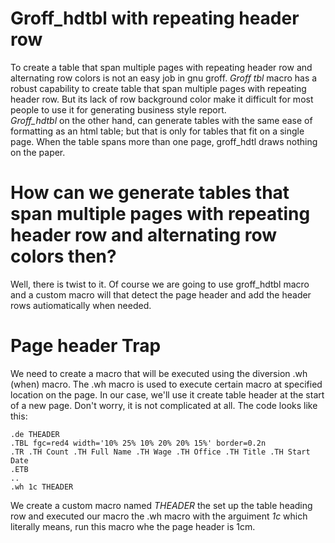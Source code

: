 # Groff_hdtbl with repeating header row
To create a table that span multiple pages with repeating header row and alternating row colors is not an easy job in gnu groff.
*Groff tbl* macro has a robust capability to create table that span multiple pages with repeating header row. But its lack of row background color make it difficult for most people to use it for generating business style report.  
*Groff_hdtbl* on the other hand, can generate tables with the same ease of formatting as an html table; but that is only for tables that fit on a single page. When the table spans more than one page, groff_hdtl draws nothing on the paper.
# How can we generate tables that span multiple pages with repeating header row and alternating row colors then?
Well, there is twist to it. Of course we are going to use groff_hdtbl macro and a custom macro will that detect the page header and add the header rows autiomatically when needed.

# Page header Trap
We need to create a macro that will be executed using the diversion .wh (when) macro. The .wh macro is used to execute certain macro at specified location on the page. In our case, we'll use it create table header at the start of a new page. Don't worry, it is not complicated at all. The code looks like this:
```
.de THEADER
.TBL fgc=red4 width='10% 25% 10% 20% 20% 15%' border=0.2n
.TR .TH Count .TH Full Name .TH Wage .TH Office .TH Title .TH Start Date
.ETB
..
.wh 1c THEADER
```
We create a custom macro named *THEADER* the set up the table heading row and executed our macro the .wh macro with the arguiment _1c_ which literally means, run this macro whe the page header is 1cm.  
